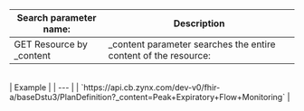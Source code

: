 Search parameter name: | Description 
 --- | --- 
GET Resource by _content | _content parameter searches the entire content of the resource:
<br>
| Example |
| --- |
| `https://api.cb.zynx.com/dev-v0/fhir-a/baseDstu3/PlanDefinition?_content=Peak+Expiratory+Flow+Monitoring` |
